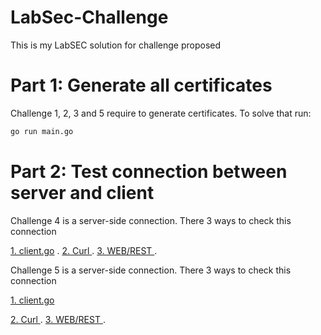 # LabSec-Challenge


<p> This is my LabSEC solution for challenge proposed</p>


# Part 1: Generate all certificates
<p> Challenge 1, 2, 3 and 5 require to generate certificates. To solve that run: </p>


```bash
go run main.go 
```

# Part 2: Test connection between server and client

<p>
<p> Challenge 4 is a server-side connection. There 3 ways to check this connection </p>
<a href ="#Run client source"> 1. client.go</a> .
<a href ="#Using curl"> 2. Curl </a> .
<a href ="Web page"> 3. WEB/REST </a> .
</p>

<p>
<p> Challenge 5 is a server-side connection. There 3 ways to check this connection</p>
<p><a href ="#Run client source"> 1. client.go</a></p>
<a href ="#Using curl"> 2. Curl </a> . 
<a href ="Web page"> 3. WEB/REST </a> .
</p>
